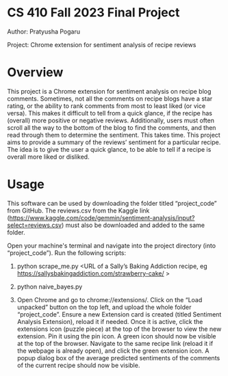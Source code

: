 # CS 410 Fall 2023 Final Project

Author: Pratyusha Pogaru

Project: Chrome extension for sentiment analysis of recipe reviews

# Overview

  This project is a Chrome extension for sentiment analysis on recipe blog comments. Sometimes, not all the comments on recipe blogs have a star rating, or the ability to rank comments from most to least liked (or vice versa). This makes it difficult to tell from a quick glance, if the recipe has (overall) more positive or negative reviews. Additionally, users must often scroll all the way to the bottom of the blog to find the comments, and then read through them to determine the sentiment. This takes time. This project aims to provide a summary of the reviews’ sentiment for a particular recipe. The idea is to give the user a quick glance, to be able to tell if a recipe is overall more liked or disliked. 

# Usage

This software can be used by downloading the folder titled “project_code” from GitHub. The reviews.csv from the Kaggle link (https://www.kaggle.com/code/gemmin/sentiment-analysis/input?select=reviews.csv) must also be downloaded and added to the same folder. 

Open your machine's terminal and navigate into the project directory (into “project_code”). Run the following scripts:

1) python scrape_me.py <URL of a Sally’s Baking Addiction recipe, eg  https://sallysbakingaddiction.com/strawberry-cake/ >

2) python naive_bayes.py

3) Open Chrome and go to chrome://extensions/. Click on the “Load unpacked” button on the top left, and upload the whole folder “project_code”. Ensure a new Extension card is created (titled Sentiment Analysis Extension), reload it if needed. Once it is active, click the extensions icon (puzzle piece) at the top of the browser to view the new extension. Pin it using the pin icon. A green icon should now be visible at the top of the browser. Navigate to the same recipe link (reload it if the webpage is already open), and click the green extension icon. A popup dialog box of the average predicted sentiments of the comments of the current recipe should now be visible.